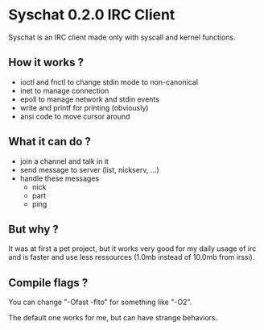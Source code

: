 # Syschat 0.2.0 IRC Client

Syschat is an IRC client made only with syscall and kernel functions.

## How it works ?

- ioctl and fnctl to change stdin mode to non-canonical
- inet to manage connection
- epoll to manage network and stdin events
- write and printf for printing (obviously)
- ansi code to move cursor around

## What it can do ?

- join a channel and talk in it
- send message to server (list, nickserv, ...)
- handle these messages
    - nick
    - part
    - ping

## But why ?

It was at first a pet project, but it works very good for my daily usage of irc and is faster and use less ressources (1.0mb instead of 10.0mb from irssi).

## Compile flags ?

You can change "-Ofast -flto" for something like "-O2".

The default one works for me, but can have strange behaviors.
